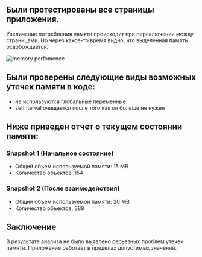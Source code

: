 ## Были протестированы все страницы приложения. 

Увеличение потребления памяти происходит при переключении между страницами. 
Но через какое-то время видно, что выделенная память освобождается.

![memory perfomence](https://github.com/user-attachments/assets/4189a5fb-6be8-419e-ae72-51db50ff3065)

## Были проверены следующие виды возможных утечек памяти в коде:

- не используются глобальные переменные
- setInterval очищается после того как он больше не нужен

## Ниже приведен отчет о текущем состоянии памяти:

### Snapshot 1 (Начальное состояние)

* Общий объем используемой памяти: 15 MB
* Количество объектов: 154

### Snapshot 2 (После взаимодействия)

* Общий объем используемой памяти: 20 MB
* Количество объектов: 389

## Заключение
В результате анализа не было выявлено серьезных проблем утечек памяти.
Приложение работает в пределах допустимых значений.


